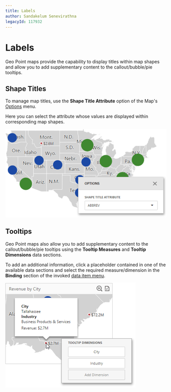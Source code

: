 ```yaml
---
title: Labels
author: Sandakelum Senevirathna
legacyId: 117932
---
```

# Labels
Geo Point maps provide the capability to display titles within map shapes and allow you to add supplementary content to the callout/bubble/pie tooltips.

## Shape Titles
To manage map titles, use the **Shape Title Attribute** option of the Map's [Options](../../ui-elements/dashboard-item-menu.md) menu.

Here you can select the attribute whose values are displayed within corresponding map shapes.

![wdd-geopoint-map-shape-title](../../../../images/img125459.png)

## Tooltips
Geo Point maps also allow you to add supplementary content to the callout/bubble/pie tooltips using the **Tooltip Measures** and **Tooltip Dimensions** data sections.

To add an additional information, click a placeholder contained in one of the available data sections and select the required measure/dimension in the **Binding** section of the invoked [data item menu](../../ui-elements/data-item-menu.md).

![wdd-geo-point-map-toltips](../../../../images/img125462.png)